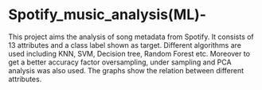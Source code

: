 # Spotify_music_analysis(ML)-
This project aims the analysis of song metadata from Spotify. It consists of 13 attributes and a class label shown as target. Different algorithms are used including KNN, SVM, Decision tree, Random Forest etc. Moreover to get a better accuracy factor oversampling, under sampling and PCA analysis was also used. The graphs show the relation between different attributes.
